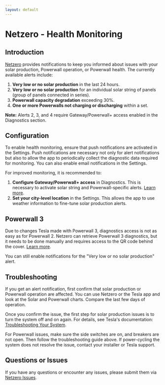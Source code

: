 ```yaml
---
layout: default
---
```


# Netzero - Health Monitoring

## Introduction

[Netzero](https://www.netzero.energy) provides notifications to keep you informed about issues with your solar production, Powerwall operation, or Powerwall health. The currently available alerts include:
1. **Very low or no solar production** in the last 24 hours.
2. **Very low or no solar production** for an individual solar string of panels (group of panels connected in series).
3. **Powerwall capacity degradation** exceeding 30%.
4. **One or more Powerwalls not charging or discharging** within a set.

**Note:** Alerts 2, 3, and 4 require Gateway/Powerwall+ access enabled in the Diagnostics section.

## Configuration

To enable health monitoring, ensure that push notifications are activated in the Settings. Push notifications are necessary not only for alert notifications but also to allow the app to periodically collect the diagnostic data required for monitoring. You can also enable email notifications in the Settings.

For improved monitoring, it is recommended to:
1. **Configure Gateway/Powerwall+ access** in Diagnostics. This is necessary to activate solar string and Powerwall-specific alerts. [Learn more](https://www.netzero.energy/docs/diagnostics/powerwall2).
2. **Set your city-level location** in the Settings. This allows the app to use weather information to fine-tune solar production alerts.

## Powerwall 3

Due to changes Tesla made with Powerwall 3, diagnostics access is not as easy as for Powerwall 2. Netzero can retrieve Powerwall 3 diagnostics, but it needs to be done manually and requires access to the QR code behind the cover. [Learn more](https://www.netzero.energy/docs/diagnostics/powerwall3).

You can still enable notifications for the "Very low or no solar production" alert.


## Troubleshooting

If you get an alert notification, first confirm that solar production or Powerwall operation are affected. You can use Netzero or the Tesla app and look at the Solar and Powerwall charts. Compare the last few days of operation.

Once you confirm the issue, the first step for solar production issues is to turn the system off and on again.  For details, see Tesla's documentation: [Troubleshooting Your System](https://www.tesla.com/support/energy/solar-panels/after-installation/troubleshooting-your-system).

For Powerwall issues, make sure the side switches are on, and breakers are not open. Then follow the troubleshooting guide above. If power-cycling the system does not resolve the issue, contact your installer or Tesla support.


## Questions or Issues

If you have any questions or encounter any issues, please submit them via [Netzero Issues](https://github.com/netzero-labs/netzero/issues).
